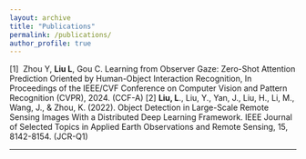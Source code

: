 ```yaml
---
layout: archive
title: "Publications"
permalink: /publications/
author_profile: true
---
```


[1]  Zhou Y, **Liu L**, Gou C. Learning from Observer Gaze: Zero-Shot Attention Prediction Oriented by Human-Object Interaction Recognition, In Proceedings of the IEEE/CVF Conference on Computer Vision and Pattern Recognition (CVPR), 2024. (CCF-A)
[2]  **Liu, L**., Liu, Y., Yan, J., Liu, H., Li, M., Wang, J., & Zhou, K. (2022). Object Detection in Large-Scale Remote Sensing Images With a Distributed Deep Learning Framework. IEEE Journal of Selected Topics in Applied Earth Observations and Remote Sensing, 15, 8142-8154. (JCR-Q1)  

------

<!-- {% if author.googlescholar %}
  You can also find my articles on <u><a href="{{author.googlescholar}}">my Google Scholar profile</a>.</u>
{% endif %}

{% include base_path %}

{% for post in site.publications reversed %}
  {% include archive-single.html %}
{% endfor %} -->
